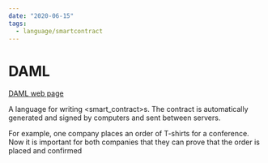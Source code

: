 ```yaml
---
date: "2020-06-15"
tags:
  - language/smartcontract
---
```


# DAML

[DAML web page](https://daml.com/)

A language for writing <smart_contract>s.
The contract is automatically generated and signed by computers and sent between servers.

For example, one company places an order of T-shirts for a conference. Now it
is important for both companies that they can prove that the order is placed and confirmed
